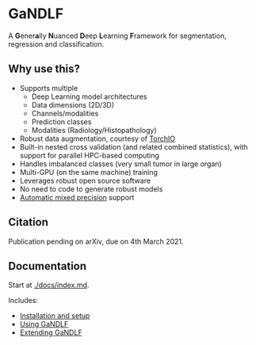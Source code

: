 # GaNDLF

A **G**ener**a**lly **N**uanced **D**eep **L**earning **F**ramework for segmentation, regression and classification.

## Why use this?

- Supports multiple
  - Deep Learning model architectures
  - Data dimensions (2D/3D)
  - Channels/modalities 
  - Prediction classes
  - Modalities (Radiology/Histopathology)
- Robust data augmentation, courtesy of [TorchIO](https://github.com/fepegar/torchio/)  
- Built-in nested cross validation (and related combined statistics), with support for parallel HPC-based computing
- Handles imbalanced classes (very small tumor in large organ)
- Multi-GPU (on the same machine) training
- Leverages robust open source software
- No need to code to generate robust models
- [Automatic mixed precision](https://pytorch.org/blog/accelerating-training-on-nvidia-gpus-with-pytorch-automatic-mixed-precision/) support

## Citation

Publication pending on arXiv, due on 4th March 2021.

## Documentation

Start at [./docs/index.md](./docs/index.md).

Includes:
- [Installation and setup](./docs/setup.md)
- [Using GaNDLF](./docs/usage.md)
- [Extending GaNDLF](./docs/extending.md)
